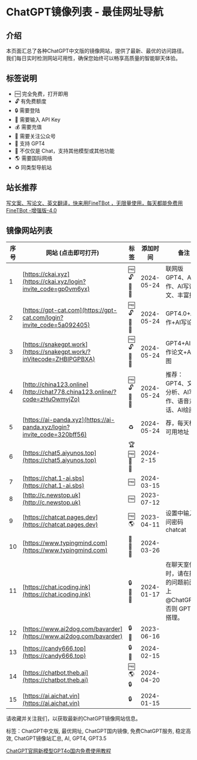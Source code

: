 # ChatGPT镜像列表 - 最佳网址导航

## 介绍
本页面汇总了各种ChatGPT中文版的镜像网站，提供了最新、最优的访问路径。我们每日实时检测网站可用性，确保您始终可以畅享高质量的智能聊天体验。

## 标签说明
- 🆓 完全免费，打开即用
- 🔓 有免费额度
- 🔒 需要登陆
- 🔑 需要输入 API Key
- 💰 需要充值
- 👀 需要关注公众号
- 💪 支持 GPT4
- 🧰 不仅仅是 Chat，支持其他模型或其他功能
- 🌎 需要国际网络
- ♻️ 同类型导航站

## 站长推荐
[写文案、写论文、英文翻译，快来用FineTBot ，无限量使用，每天都能免费用FineTBot -增强版-4.0](https://ckai.xyz/login?invite_code=gp0vm6yx)


## 镜像网站列表
| 序号 | 网站 (点击即可打开) | 标签 | 添加时间 | 备注 |
|---|---|---|---|---|
| 1 | [https://ckai.xyz](https://ckai.xyz/login?invite_code=gp0vm6yx) | 🆓🔓💪🧰 | 2024-05-24 | 联网版GPT4、AI写作、AI写论文、丰富插件 |
| 2 | [https://gpt-cat.com](https://gpt-cat.com/login?invite_code=5a092405) | 🆓🔓💪🧰 | 2024-05-24 | GPT4.0+AI写作+AI写论文 |
| 3 | [https://snakegpt.work](https://snakegpt.work/?inVitecode=ZHBIPGPBXA) | 🆓🔓💪🧰 | 2024-05-24 | GPT4+AI写作论文+AI绘图 |
| 4 | [http://china123.online](http://chat778.china123.online/?code=zHuOwmyjZo) | 🆓🔓💪🧰 | 2024-05-24 | 推荐：GPT4、文件分析、AI写作、语音对话、AI绘画 |
| 5 | [https://ai-panda.xyz](https://ai-panda.xyz/login?invite_code=320bff56) | ♻️ | 2024-05-24 | 荐，每天检测可用地址 |
| 6 | [https://chat5.aiyunos.top](https://chat5.aiyunos.top) | 🏆🆓💪🧰 | 2024-2-15 | |
| 7 | [https://chat.1-ai.sbs](https://chat.1-ai.sbs) | 🆓 | 2024-03-15 | |
| 8 | [http://c.newstop.uk](http://c.newstop.uk) | 🆓 | 2023-07-12 | |
| 9 | [https://chatcat.pages.dev](https://chatcat.pages.dev) | 🆓🌎 | 2023-04-11 | 设置中输入访问密码 chatcat |
| 10 | [https://www.typingmind.com](https://www.typingmind.com) | 🔑💪🧰 | 2024-03-26 | |
| 11 | [https://chat.icoding.ink](https://chat.icoding.ink) | 🔒💪🧰 | 2024-01-17 | 在聊天室使用时，请在提问的问题前面加上 @ChatGPT，否则 GPT 不搭理。 |
| 12 | [https://www.ai2dog.com/bavarder](https://www.ai2dog.com/bavarder) | 🔒💪 | 2023-06-16 | |
| 13 | [https://candy666.top](https://candy666.top) | 🔒💪 | 2024-02-15 | |
| 14 | [https://chatbot.theb.ai](https://chatbot.theb.ai) | 🆓🌎🔒 | 2024-04-20 | |
| 15 | [https://ai.aichat.vin](https://ai.aichat.vin) | 🔒 | 2024-01-15 | |

请收藏并关注我们，以获取最新的ChatGPT镜像网站信息。



标签：ChatGPT中文版, 最优网址, ChatGPT国内镜像, 免费ChatGPT服务, 稳定高效, ChatGPT镜像站汇总, AI, GPT4, GPT3.5

[ChatGPT官网新模型GPT4o国内免费使用教程](https://github.com/tu790188/GPT4o-CN)
